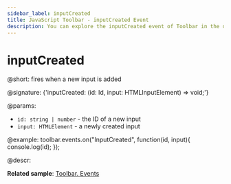 ```yaml
---
sidebar_label: inputCreated
title: JavaScript Toolbar - inputCreated Event 
description: You can explore the inputCreated event of Toolbar in the documentation of the DHTMLX JavaScript UI library. Browse developer guides and API reference, try out code examples and live demos, and download a free 30-day evaluation version of DHTMLX Suite 7.
---
```


# inputCreated

@short: fires when a new input is added

@signature: {'inputCreated: (id: Id, input: HTMLInputElement) => void;'}

@params:
- `id: string | number` - the ID of a new input
- `input: HTMLElement` - a newly created input

@example:
toolbar.events.on("InputCreated", function(id, input){
    console.log(id);
});

@descr:

**Related sample**: [Toolbar. Events](https://snippet.dhtmlx.com/xvak1p5y)
